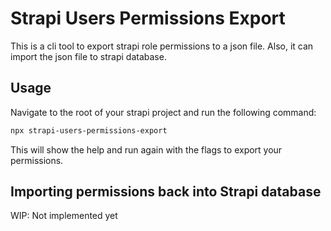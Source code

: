 # Strapi Users Permissions Export

This is a cli tool to export strapi role permissions to a json file.
Also, it can import the json file to strapi database.

## Usage
Navigate to the root of your strapi project and run the following command:

```bash
npx strapi-users-permissions-export
```

This will show the help and run again with the flags to export your permissions.


## Importing permissions back into Strapi database
WIP: Not implemented yet
